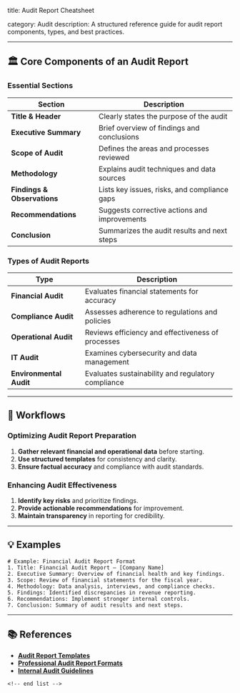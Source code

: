 title: Audit Report Cheatsheet

category: Audit
description: A structured reference guide for audit report components, types, and best practices.

---

## 🏛 **Core Components of an Audit Report**

### **Essential Sections**

| Section                           | Description                                  |
| --------------------------------- | -------------------------------------------- |
| **Title & Header**          | Clearly states the purpose of the audit      |
| **Executive Summary**       | Brief overview of findings and conclusions   |
| **Scope of Audit**          | Defines the areas and processes reviewed     |
| **Methodology**             | Explains audit techniques and data sources   |
| **Findings & Observations** | Lists key issues, risks, and compliance gaps |
| **Recommendations**         | Suggests corrective actions and improvements |
| **Conclusion**              | Summarizes the audit results and next steps  |

### **Types of Audit Reports**

| Type                          | Description                                        |
| ----------------------------- | -------------------------------------------------- |
| **Financial Audit**     | Evaluates financial statements for accuracy        |
| **Compliance Audit**    | Assesses adherence to regulations and policies     |
| **Operational Audit**   | Reviews efficiency and effectiveness of processes  |
| **IT Audit**            | Examines cybersecurity and data management         |
| **Environmental Audit** | Evaluates sustainability and regulatory compliance |

---

## 🔄 **Workflows**

### **Optimizing Audit Report Preparation**

1. **Gather relevant financial and operational data** before starting.
2. **Use structured templates** for consistency and clarity.
3. **Ensure factual accuracy** and compliance with audit standards.

### **Enhancing Audit Effectiveness**

1. **Identify key risks** and prioritize findings.
2. **Provide actionable recommendations** for improvement.
3. **Maintain transparency** in reporting for credibility.

---

## 💡 **Examples**

```plaintext
# Example: Financial Audit Report Format
1. Title: Financial Audit Report – [Company Name]  
2. Executive Summary: Overview of financial health and key findings.  
3. Scope: Review of financial statements for the fiscal year.  
4. Methodology: Data analysis, interviews, and compliance checks.  
5. Findings: Identified discrepancies in revenue reporting.  
6. Recommendations: Implement stronger internal controls.  
7. Conclusion: Summary of audit results and next steps.  
```

---

## 📚 **References**

- **[Audit Report Templates](https://templatelab.com/audit-report/)**
- **[Professional Audit Report Formats](https://officetemplatesonline.com/audit-report-templates/)**
- **[Internal Audit Guidelines](https://www.reportsexcel.com/audit-report-template.html)**

```
<!-- end list -->
```
